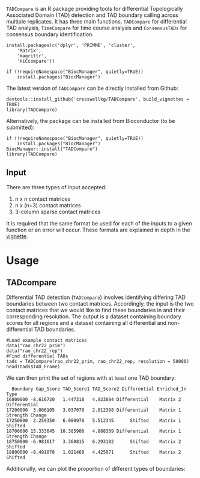 `TADCompare` is an R package providing tools for differential Topologically Associated Domain (TAD) detection and TAD boundary calling across multiple replicates. It has three main functions, `TADCompare` for differential TAD analysis, `TimeCompare` for time course analysis and `ConsensusTADs` for consensus boundary identification. 

```
install.packages(c('dplyr', 'PRIMME', 'cluster',
    'Matrix',
    'magrittr',
    'HiCcompare'))

if (!requireNamespace("BiocManager", quietly=TRUE))
    install.packages("BiocManager")
```
The latest version of `TADCompare` can be directly installed from Github:

```
devtools::install_github('cresswellkg/TADCompare', build_vignettes = TRUE)
library(TADCompare)
```

Alternatively, the package can be installed from Bioconductor (to be submitted):

```
if (!requireNamespace("BiocManager", quietly=TRUE))
    install.packages("BiocManager")
BiocManager::install("TADCompare")
library(TADCompare)
```

## Input

There are three types of input accepted:

1. n x n contact matrices
2. n x (n+3) contact matrices
3. 3-column sparse contact matrices

It is required that the same format be used for each of the inputs to a given function or an error will occur. These formats are explained in depth in the [vignette](vignettes/TADCompare.Rmd).

# Usage

## TADcompare

Differential TAD detection (`TADCompare`) involves identifying differing TAD boundaries between two contact matrices. Accordingly, the input is the two contact matrices that we would like to find these boundaries in and their corresponding resolution. The output is a dataset containing boundary scores for all regions and a dataset containing all differential and non-differential TAD boundaries. 

```
#Load example contact matrices
data("rao_chr22_prim")
data("rao_chr22_rep")
#Find differential TADs
tads = TADCompare(rao_chr22_prim, rao_chr22_rep, resolution = 50000)
head(tads$TAD_Frame)
```
We can then print the set of regions with at least one TAD boundary:

```
  Boundary Gap_Score TAD_Score1 TAD_Score2 Differential Enriched_In            Type
16800000 -8.616720   1.447318   4.923084 Differential    Matrix 2    Differential
17200000  3.006105   3.037070   2.012388 Differential    Matrix 1 Strength Change
17250000  2.259350   6.080978   5.512345      Shifted    Matrix 1         Shifted
18700000 15.333645  10.385900   4.888309 Differential    Matrix 1 Strength Change
18750000 -6.981617   3.360815   6.293102      Shifted    Matrix 2         Shifted
18800000 -8.491078   1.021460   4.425071      Shifted    Matrix 2         Shifted
```

Additionally, we can plot the proportion of different types of boundaries:

```

```

